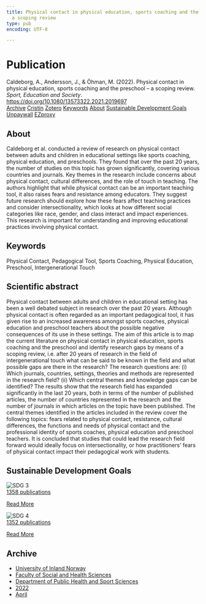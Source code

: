 ```yaml
---
title: Physical contact in physical education, sports coaching and the preschool –
  a scoping review
type: pub
encoding: UTF-8

---
```

<h1>Publication</h1>
<article id="csl-bib-container-2TRSTXI8" class="csl-bib-container">
  <div class="csl-bib-body"> <div class="csl-entry">Caldeborg, A., Andersson, J., &#38; Öhman, M. (2022). Physical contact in physical education, sports coaching and the preschool – a scoping review. <i>Sport, Education and Society</i>. <a href="https://doi.org/10.1080/13573322.2021.2019697">https://doi.org/10.1080/13573322.2021.2019697</a></div> </div>
  <div class="csl-bib-buttons">
    <a href="#taxonomy-article-2TRSTXI8" alt="archive" class="csl-bib-button">Archive</a>
    <a href="https://app.cristin.no/results/show.jsf?id=2014478" alt="Cristin" class="csl-bib-button">Cristin</a>
    <a href="http://zotero.org/groups/5881554/items/2TRSTXI8" alt="Zotero" class="csl-bib-button">Zotero</a>
    <a href="#keywords-article-2TRSTXI8" alt="keywords" class="csl-bib-button">Keywords</a>
    <a href="#about-article-2TRSTXI8" alt="about_pub" class="csl-bib-button">About</a>
    <a href="#sdg-article-2TRSTXI8" alt="sdg" class="csl-bib-button">Sustainable Development Goals</a>
    <a href="https://doi.org/10.1080/13573322.2021.2019697" alt="Unpaywall" class="csl-bib-button">Unpaywall</a>
    <a href="https://doi.org/10.1080/13573322.2021.2019697" alt="EZproxy" class="csl-bib-button">EZproxy</a>
  </div>
  <div id="csl-bib-meta-container-2TRSTXI8"></div>
</article>
<div id="csl-bib-meta-2TRSTXI8" class="csl-bib-meta">
  <article id="about-article-2TRSTXI8" class="about_pub-article">
    <h1>About</h1>
    Caldeborg et al. conducted a review of research on physical contact between adults and children in educational settings like sports coaching, physical education, and preschools. They found that over the past 20 years, the number of studies on this topic has grown significantly, covering various countries and journals. Key themes in the research include concerns about physical contact, cultural differences, and the role of touch in teaching. The authors highlight that while physical contact can be an important teaching tool, it also raises fears and resistance among educators. They suggest future research should explore how these fears affect teaching practices and consider intersectionality, which looks at how different social categories like race, gender, and class interact and impact experiences. This research is important for understanding and improving educational practices involving physical contact.
  </article>
  <article id="keywords-article-2TRSTXI8" class="keywords-article">
    <h1>Keywords</h1>
    Physical Contact, Pedagogical Tool, Sports Coaching, Physical Education, Preschool, Intergenerational Touch
  </article>
  <article id="abstract-article-2TRSTXI8" class="abstract-article">
    <h1>Scientific abstract</h1>
    Physical contact between adults and children in educational setting has been a well debated subject in research over the past 20 years. Although physical contact is often regarded as an important pedagogical tool, it has given rise to an increased awareness amongst sports coaches, physical education and preschool teachers about the possible negative consequences of its use in these settings. The aim of this article is to map the current literature on physical contact in physical education, sports coaching and the preschool and identify research gaps by means of a scoping review, i.e. after 20 years of research in the field of intergenerational touch what can be said to be known in the field and what possible gaps are there in the research? The research questions are: (i) Which journals, countries, settings, theories and methods are represented in the research field? (ii) Which central themes and knowledge gaps can be identified? The results show that the research field has expanded significantly in the last 20 years, both in terms of the number of published articles, the number of countries represented in the research and the number of journals in which articles on the topic have been published. The central themes identified in the articles included in the review cover the following topics: fears related to physical contact, resistance, cultural differences, the functions and needs of physical contact and the professional identity of sports coaches, physical education and preschool teachers. It is concluded that studies that could lead the research field forward would ideally focus on intersectionality, or how practitioners’ fears of physical contact impact their pedagogical work with students.
  </article>
  <article id="sdg-article-2TRSTXI8" class="sdg-article">
    <h1>Sustainable Development Goals</h1>
    <div class="sdg-container"><div id="sdg3" class="sdg">
        <img src="{{< params subfolder >}}images/sdg/sdg03_en.png" class="image" alt="SDG 3">
        <div class="sdg-overlay">
          <a href="{{< params subfolder >}}en/archive/?sdg=3#archive" class="sdg-publication-count"><span>1358</span> publications</a>
          <p><a href="https://sdgs.un.org/goals/goal3" class="sdg-read-more">Read More</a></p>
        </div>
      </div> <div id="sdg4" class="sdg">
        <img src="{{< params subfolder >}}images/sdg/sdg04_en.png" class="image" alt="SDG 4">
        <div class="sdg-overlay">
          <a href="{{< params subfolder >}}en/archive/?sdg=4#archive" class="sdg-publication-count"><span>1352</span> publications</a>
          <p><a href="https://sdgs.un.org/goals/goal4" class="sdg-read-more">Read More</a></p>
        </div>
      </div></div>
  </article>
  <article id="taxonomy-article-2TRSTXI8" class="taxonomy-article">
    <h1>Archive</h1>
    <ul>
      <li><a href="{{< params subfolder >}}en/archive/?key=3DCRN523">University of Inland Norway</a></li>
      <li><a href="{{< params subfolder >}}en/archive/?key=IDKFS3MX">Faculty of Social and Health Sciences</a></li>
      <li><a href="{{< params subfolder >}}en/archive/?key=FJXE3Z8X">Department of Public Health and Sport Sciences</a></li>
      <li><a href="{{< params subfolder >}}en/archive/?key=P2L6JC54">2022</a></li>
      <li><a href="{{< params subfolder >}}en/archive/?key=ACZJMHMJ">April</a></li>
    </ul>
  </article>
</div>
